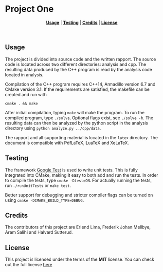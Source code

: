 # Project One

<p align="center">
<b><a href="#usage">Usage</a></b>
|
<b><a href="#testing">Testing</a></b>
|
<b><a href="#credits">Credits</a></b>
|
<b><a href="#license">License</a></b>
</p>
<br>

## Usage
The project is divided into source code and the written rapport. The source code
is located across two different directories: analysis and cpp. The 
resulting data produced by the C++ program is read by the analysis code located
in analysis. 

Compilation of the C++ program requires C++14, Armadillo version 6.7 and CMake version 3.1. If the 
requirements are satisfied, the makefile can be created and run with

```console
cmake . && make
```

After initial compilation, typing `make` will make the program. To run the
compiled program, type `./solve`. Optional flags exist, see `./solve -h`.
The resulting data can then be analyzed 
by the python script in the analysis directory using `python analyze.py ../cpp/data`.

The rapport and all supporting material is located in the `latex` directory. 
The document is compatible with PdfLaTeX, LuaTeX and XeLaTeX.

## Testing
The framework [Google Test](https://github.com/google/googletest) is used to write unit tests.
This is fully integrated into CMake, making it easy to both add and run the tests. In order
to compile the tests, type `cmake -Dtest=ON`. For actually running the tests, run `./runUnitTests` or
`make test`.

Better support for debugging and stricter compiler flags can be turned on using `cmake -DCMAKE_BUILD_TYPE=DEBUG`.

## Credits
The contributors of this project are Erlend Lima, Frederik Johan Mellbye, Aram Salihi and Halvard Sutterud.

## License
This project is licensed under the terms of the **MIT** license.
You can check out the full license [here](../LICENSE)
